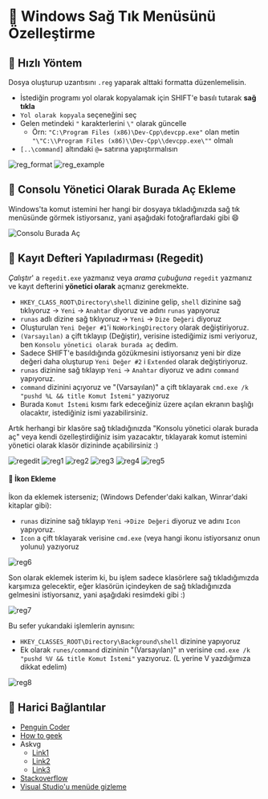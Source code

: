 # 🧱 Windows Sağ Tık Menüsünü Özelleştirme

## 🏃‍ Hızlı Yöntem

Dosya oluşturup uzantısını `.reg` yaparak alttaki formatta düzenlemelisin.

* İstediğin programı yol olarak kopyalamak için SHIFT'e basılı tutarak **sağ tıkla**
* `Yol olarak kopyala` seçeneğini seç
* Gelen metindeki `"` karakterlerini `\"` olarak güncelle
  * Örn: `"C:\Program Files (x86)\Dev-Cpp\devcpp.exe"` olan metin `"\"C:\\Program Files (x86)\\Dev-Cpp\\devcpp.exe\""` olmalı
* `[..\command]` altındaki `@=` satırına yapıştırmalısın

![reg\_format](../.gitbook/assets/win_reg_format.png) ![reg\_example](../.gitbook/assets/win_reg_example.png)

## 🖤 Consolu Yönetici Olarak Burada Aç Ekleme

Windows'ta komut istemini her hangi bir dosyaya tıkladığınızda sağ tık menüsünde görmek istiyorsanız, yani aşağıdaki fotoğraflardaki gibi 😄

![Consolu Burada A&#xE7;](../.gitbook/assets/win_opencommandprompt.png)

## 🧾 Kayıt Defteri Yapıladırması \(Regedit\)

_Çalıştır_' a `regedit.exe` yazmanız veya _arama çubuğuna_ `regedit` yazmanız ve kayıt defterini **yönetici olarak** açmanız gerekmekte.

* `HKEY_CLASS_ROOT\Directory\shell` dizinine gelip, `shell` dizinine sağ tıklıyoruz -&gt; `Yeni` -&gt; `Anahtar` diyoruz ve adını `runas` yapıyoruz
* `runas` adlı dizine sağ tıklıyoruz -&gt; `Yeni` -&gt; `Dize Değeri` diyoruz
* Oluşturulan `Yeni Değer #1`'i `NoWorkingDirectory` olarak değiştiriyoruz.
* `(Varsayılan)` a çift tıklayıp \(Değiştir\), verisine istediğimiz ismi veriyoruz, ben `Konsolu yönetici olarak burada aç` dedim.
* Sadece SHIFT'e basıldığında gözükmesini istiyorsanız yeni bir dize değeri daha oluşturup `Yeni Değer #2` i `Extended` olarak değiştiriyoruz.
* `runas` dizinine sağ tıklayıp `Yeni` -&gt; `Anahtar` diyoruz ve adını `command` yapıyoruz.
* `command` dizinini açıyoruz ve "\(Varsayılan\)" a çift tıklayarak `cmd.exe /k "pushd %L && title Komut İstemi"` yazıyoruz
* Burada `Komut İstemi` kısmı fark edeceğiniz üzere açılan ekranın başlığı olacaktır, istediğiniz ismi yazabilirsiniz.

Artık herhangi bir klasöre sağ tıkladığınızda "Konsolu yönetici olarak burada aç" veya kendi özelleştirdiğiniz isim yazacaktır, tıklayarak komut istemini yönetici olarak klasör dizininde açabilirsiniz :\)

![regedit](../.gitbook/assets/win_regedit.png) ![reg1](https://github.com/yedhrab/YWindows10/tree/0c092d489e79c475b0a1f5ae555a12a98465b295/res/win_ocpex1.png) ![reg2](https://github.com/yedhrab/YWindows10/tree/0c092d489e79c475b0a1f5ae555a12a98465b295/res/win_ocpex.png) ![reg3](../.gitbook/assets/win_reg3.png) ![reg4](../.gitbook/assets/win_reg4.png) ![reg5](../.gitbook/assets/win_reg5.png)

#### 🎴 İkon Ekleme

İkon da eklemek isterseniz; \(Windows Defender'daki kalkan, Winrar'daki kitaplar gibi\):

* `runas` dizinine sağ tıklayıp `Yeni` -&gt;`Dize Değeri` diyoruz ve adını `Icon` yapıyoruz.
* `Icon` a çift tıklayarak verisine `cmd.exe` \(veya hangi ikonu istiyorsanız onun yolunu\) yazıyoruz

![reg6](../.gitbook/assets/win_reg6.png)

Son olarak eklemek isterim ki, bu işlem sadece klasörlere sağ tıkladığımızda karşımıza gelecektir, eğer klasörün içindeyken de sağ tıkladığınızda gelmesini istiyorsanız, yani aşağıdaki resimdeki gibi :\)

![reg7](../.gitbook/assets/win_reg7.png)

Bu sefer yukarıdaki işlemlerin aynısını:

* `HKEY_CLASSES_ROOT\Directory\Background\shell` dizinine yapıyoruz
* Ek olarak `runes/command` dizininin "\(Varsayılan\)" ın verisine `cmd.exe /k "pushd %V && title Komut İstemi"` yazıyoruz. \(L yerine V yazdığımıza dikkat edelim\)

![reg8](../.gitbook/assets/win_reg8.png)

## 🔗 Harici Bağlantılar

* [Penguin Coder](http://www.penguincoders.net/2015/12/add-open-administrator-command-prompt-right-click-folder-windows.html)
* [How to geek](https://www.howtogeek.com/107965/how-to-add-any-application-shortcut-to-windows-explorers-context-menu/)
* Askvg
  * [Link1](https://www.askvg.com/how-to-add-remove-items-from-new-menu-in-windows/)
  * [Link2](https://www.askvg.com/ultimate-tutorial-to-customize-desktop-context-menu-in-windows-vista-server-2008-and-windows-7/)
  * [Link3](https://www.askvg.com/add-cascading-menus-for-your-favorite-programs-in-windows-7-desktop-context-menu/)
* [Stackoverflow](https://stackoverflow.com/questions/20449316/how-add-context-menu-item-to-windows-explorer-for-folders)
* [Visual Studio'u menüde gizleme](https://developercommunity.visualstudio.com/content/problem/26397/disable-context-menu-for-open-in-visual-studio.html)

